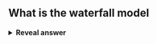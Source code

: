 ## What is the waterfall model
<details>
<summary><b>Reveal answer</b></summary>
Exploration -&gt; What does the customer want<br>Development -&gt; Build it<br>Operation -&gt; Deploy it<br><br><br>used by students and governments lol<br><img src="../../../../../media/paste-caef6d7a343da1a47d20cd98336562ec11f6548b.jpg">
</details>

